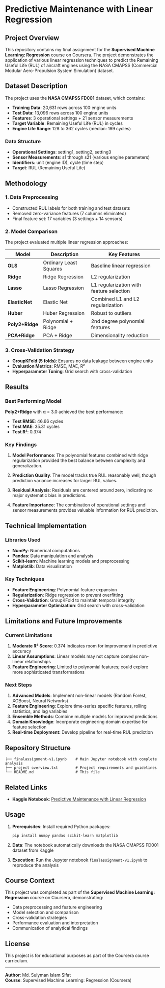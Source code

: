 # Predictive Maintenance with Linear Regression

## Project Overview

This repository contains my final assignment for the **Supervised Machine Learning: Regression** course on Coursera. The project demonstrates the application of various linear regression techniques to predict the Remaining Useful Life (RUL) of aircraft engines using the NASA CMAPSS (Commercial Modular Aero-Propulsion System Simulation) dataset.

## Dataset Description

The project uses the **NASA CMAPSS FD001** dataset, which contains:

- **Training Data**: 20,631 rows across 100 engine units
- **Test Data**: 13,096 rows across 100 engine units
- **Features**: 3 operational settings + 21 sensor measurements
- **Target Variable**: Remaining Useful Life (RUL) in cycles
- **Engine Life Range**: 128 to 362 cycles (median: 199 cycles)

### Data Structure
- **Operational Settings**: setting1, setting2, setting3
- **Sensor Measurements**: s1 through s21 (various engine parameters)
- **Identifiers**: unit (engine ID), cycle (time step)
- **Target**: RUL (Remaining Useful Life)

## Methodology

### 1. Data Preprocessing
- Constructed RUL labels for both training and test datasets
- Removed zero-variance features (7 columns eliminated)
- Final feature set: 17 variables (3 settings + 14 sensors)

### 2. Model Comparison
The project evaluated multiple linear regression approaches:

| Model | Description | Key Features |
|-------|-------------|--------------|
| **OLS** | Ordinary Least Squares | Baseline linear regression |
| **Ridge** | Ridge Regression | L2 regularization |
| **Lasso** | Lasso Regression | L1 regularization with feature selection |
| **ElasticNet** | Elastic Net | Combined L1 and L2 regularization |
| **Huber** | Huber Regression | Robust to outliers |
| **Poly2+Ridge** | Polynomial + Ridge | 2nd degree polynomial features |
| **PCA+Ridge** | PCA + Ridge | Dimensionality reduction |

### 3. Cross-Validation Strategy
- **GroupKFold (5 folds)**: Ensures no data leakage between engine units
- **Evaluation Metrics**: RMSE, MAE, R²
- **Hyperparameter Tuning**: Grid search with cross-validation

## Results

### Best Performing Model
**Poly2+Ridge** with α = 3.0 achieved the best performance:

- **Test RMSE**: 46.66 cycles
- **Test MAE**: 35.31 cycles  
- **Test R²**: 0.374

### Key Findings

1. **Model Performance**: The polynomial features combined with ridge regularization provided the best balance between complexity and generalization.

2. **Prediction Quality**: The model tracks true RUL reasonably well, though prediction variance increases for larger RUL values.

3. **Residual Analysis**: Residuals are centered around zero, indicating no major systematic bias in predictions.

4. **Feature Importance**: The combination of operational settings and sensor measurements provides valuable information for RUL prediction.

## Technical Implementation

### Libraries Used
- **NumPy**: Numerical computations
- **Pandas**: Data manipulation and analysis
- **Scikit-learn**: Machine learning models and preprocessing
- **Matplotlib**: Data visualization

### Key Techniques
- **Feature Engineering**: Polynomial feature expansion
- **Regularization**: Ridge regression to prevent overfitting
- **Cross-Validation**: GroupKFold to maintain temporal integrity
- **Hyperparameter Optimization**: Grid search with cross-validation

## Limitations and Future Improvements

### Current Limitations
1. **Moderate R² Score**: 0.374 indicates room for improvement in predictive accuracy
2. **Linear Assumptions**: Linear models may not capture complex non-linear relationships
3. **Feature Engineering**: Limited to polynomial features; could explore more sophisticated transformations

### Next Steps
1. **Advanced Models**: Implement non-linear models (Random Forest, XGBoost, Neural Networks)
2. **Feature Engineering**: Explore time-series specific features, rolling statistics, and lag variables
3. **Ensemble Methods**: Combine multiple models for improved predictions
4. **Domain Knowledge**: Incorporate engineering domain expertise for feature selection
5. **Real-time Deployment**: Develop pipeline for real-time RUL prediction

## Repository Structure

```
├── finalassignment-v1.ipynb    # Main Jupyter notebook with complete analysis
├── project overview.txt        # Project requirements and guidelines
└── README.md                   # This file
```

## Related Links

- **Kaggle Notebook**: [Predictive Maintenance with Linear Regression](https://www.kaggle.com/code/sulymansifat/predictive-maintenance-linear-regression)

## Usage

1. **Prerequisites**: Install required Python packages:
   ```bash
   pip install numpy pandas scikit-learn matplotlib
   ```

2. **Data**: The notebook automatically downloads the NASA CMAPSS FD001 dataset from Kaggle

3. **Execution**: Run the Jupyter notebook `finalassignment-v1.ipynb` to reproduce the analysis

## Course Context

This project was completed as part of the **Supervised Machine Learning: Regression** course on Coursera, demonstrating:
- Data preprocessing and feature engineering
- Model selection and comparison
- Cross-validation strategies
- Performance evaluation and interpretation
- Communication of analytical findings

## License

This project is for educational purposes as part of the Coursera course curriculum.

---

**Author**: Md. Sulyman Islam Sifat  
**Course**: Supervised Machine Learning: Regression (Coursera)
